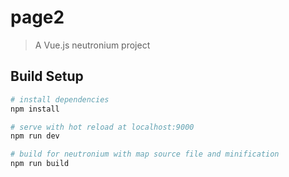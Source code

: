 # page2

> A Vue.js neutronium project

## Build Setup

``` bash
# install dependencies
npm install

# serve with hot reload at localhost:9000
npm run dev

# build for neutronium with map source file and minification
npm run build
```